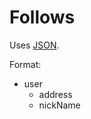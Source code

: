 # Follows
Uses [JSON](https://www.json.org/).

Format:
 - user
	 - address
	 - nickName
<!--stackedit_data:
eyJoaXN0b3J5IjpbLTEwNTMwMTU5MjhdfQ==
-->